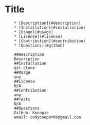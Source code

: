# Title 

        * [Description](#description)
        * [Installation](#installation)
        * [Usage](#usage)
        * [License](#license)
        * [Contribution](#contribution)
        * [Questions](#github)

        ##Description 
        Description
        ##Installation
        git clone
        ##Usage
        any
        ##License
        N/A
        ##Contribution
        any
        ##Tests
        N/A
        ##Questions
        GitHub: Konopie
        email: codycooper06@gmail.com
        